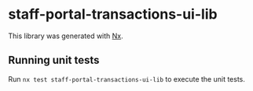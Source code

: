 # staff-portal-transactions-ui-lib

This library was generated with [Nx](https://nx.dev).

## Running unit tests

Run `nx test staff-portal-transactions-ui-lib` to execute the unit tests.
